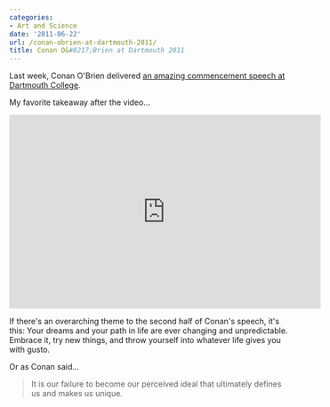 ```yaml
---
categories:
- Art and Science
date: '2011-06-22'
url: /conan-obrien-at-dartmouth-2011/
title: Conan O&#8217;Brien at Dartmouth 2011
---
```


Last week, Conan O'Brien delivered <a href="https://www.youtube.com/watch?v=KmDYXaaT9sA">an amazing commencement speech at Dartmouth College</a>.

My favorite takeaway after the video...

<p align="center"><iframe width="560" height="349" src="https://www.youtube.com/embed/KmDYXaaT9sA" frameborder="0" allowfullscreen></iframe></p>

If there's an overarching theme to the second half of Conan's speech, it's this: Your dreams and your path in life are ever changing and unpredictable. Embrace it, try new things, and throw yourself into whatever life gives you with gusto.

Or as Conan said...

<blockquote>It is our failure to become our perceived ideal that ultimately defines us and makes us unique.</blockquote>